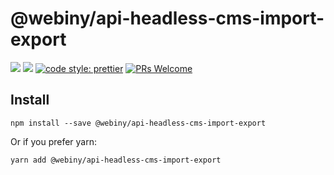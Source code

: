 # @webiny/api-headless-cms-import-export
[![](https://img.shields.io/npm/dw/@webiny/api-headless-cms-import-export.svg)](https://www.npmjs.com/package/@webiny/api-headless-cms-import-export) 
[![](https://img.shields.io/npm/v/@webiny/api-headless-cms-import-export.svg)](https://www.npmjs.com/package/@webiny/api-headless-cms-import-export)
[![code style: prettier](https://img.shields.io/badge/code_style-prettier-ff69b4.svg?style=flat-square)](https://github.com/prettier/prettier)
[![PRs Welcome](https://img.shields.io/badge/PRs-welcome-brightgreen.svg?style=flat-square)](http://makeapullrequest.com)
 
## Install
```
npm install --save @webiny/api-headless-cms-import-export
```

Or if you prefer yarn: 
```
yarn add @webiny/api-headless-cms-import-export
```
